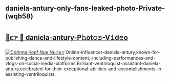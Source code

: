 ## daniela-antury-only-fans​-leaked-photo​-Private-(wqb58)


# <h2><a href="https://mediaupload.pro?title=daniela-antury&ref=git">🔗👉 🔴 daniela-antury-P𝚑ot𝚘𝚜-V𝚒d𝚎o</a></h2>

[![Corinna Kopf Nue Nu𝚍e𝚜](https://i.imgur.com/0qMVB7G.gif)](https://mediaupload.pro?title=daniela-antury&ref=git)
Online-influencer-daniela-antury,known-for-publishing-dance-and-lifestyle-content,-including-performances-and-vlogs-on-social-media-platforms.Brilliant-ventriloquist-assistant-daniela-antury,celebrated-for-their-exceptional-abilities-and-accomplishments-in-assisting-ventriloquists.  